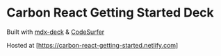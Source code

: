 # Carbon React Getting Started Deck

Built with [mdx-deck](https://github.com/jxnblk/mdx-deck) & [CodeSurfer](https://github.com/pomber/code-surfer)

Hosted at [https://carbon-react-getting-started.netlify.com]
